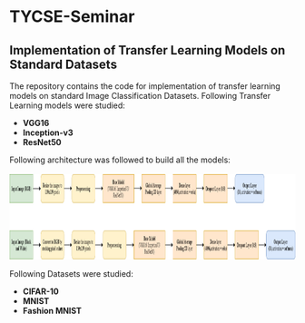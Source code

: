 <h1>TYCSE-Seminar</h1>
<h2>Implementation of Transfer Learning Models on Standard Datasets</h2>

The repository contains the code for implementation of transfer learning models on standard Image Classification Datasets.
Following Transfer Learning models were studied:
* <b>VGG16</b>
* <b>Inception-v3</b>
* <b>ResNet50</b><br>

Following architecture was followed to build all the models:
<br><br>
<img src="Images/Generic Architecture (3).png" width="1200" height="150">

Following Datasets were studied:
* <b>CIFAR-10</b>
* <b>MNIST</b>
* <b>Fashion MNIST</b><br><br>
